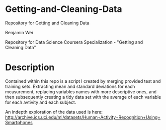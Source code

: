 Getting-and-Cleaning-Data
=========================

Repository for Getting and Cleaning Data


Benjamin Wei

Repository for Data Science Coursera Specialization - "Getting and Cleaning Data"

# Description
Contained within this repo is a script I created by merging provided test and training sets.  Extracting mean and standard deviations for each measurement, replacing variables names with more descriptive ones, and then subsequently creating a tidy data set with the average of each variable for each avtivity and each subject.


An indepth exploration of the data used is here: 
http://archive.ics.uci.edu/ml/datasets/Human+Activity+Recognition+Using+Smartphones 
